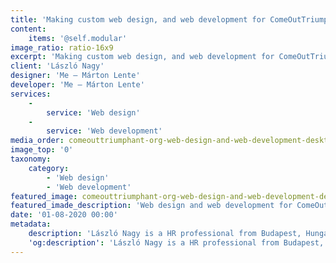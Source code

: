 ```yaml
---
title: 'Making custom web design, and web development for ComeOutTriumphant.org'
content:
    items: '@self.modular'
image_ratio: ratio-16x9
excerpt: 'Making custom web design, and web development for ComeOutTriumphant.org with Perch CMS.'
client: 'László Nagy'
designer: 'Me – Márton Lente'
developer: 'Me – Márton Lente'
services:
    -
        service: 'Web design'
    -
        service: 'Web development'
media_order: comeouttriumphant-org-web-design-and-web-development-desktop-1.jpg
image_top: '0'
taxonomy:
    category:
        - 'Web design'
        - 'Web development'
featured_image: comeouttriumphant-org-web-design-and-web-development-desktop-1.jpg
featured_imade_description: 'Web design and web development for ComeOutTriumphant.org home page on desktop'
date: '01-08-2020 00:00'
metadata:
    description: 'László Nagy is a HR professional from Budapest, Hungary. Leveraging his many years of experience, he decided to start a web project called ComeOutTriumphant.org, that helps and trains people manage though work sitautions better, by combining professional advice with appropriate movie scenes. We made a digital product, that may not only be valuable to  many – whether an inferior, a peer or a boss, but also entertaining.'
    'og:description': 'László Nagy is a HR professional from Budapest, Hungary. Leveraging his many years of experience, he decided to start a web project called ComeOutTriumphant.org, that helps and trains people manage though work sitautions better, by combining professional advice with appropriate movie scenes. We made a digital product, that may not only be valuable to  many – whether an inferior, a peer or a boss, but also entertaining.'
---
```


